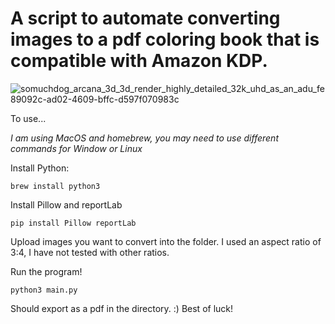 <h1>A script to automate converting images to a pdf coloring book that is compatible with Amazon KDP.</h1>

![somuchdog_arcana_3d_3d_render_highly_detailed_32k_uhd_as_an_adu_fe89092c-ad02-4609-bffc-d597f070983c](https://github.com/SOMUCHDOG/ImgToColoringBook/assets/35353414/6eb15a42-0057-4c2d-85e5-9fe5562c9260)


To use...

*I am using MacOS and homebrew, you may need to use different commands for Window or Linux*

Install Python:
```
brew install python3
```

Install Pillow and reportLab
```
pip install Pillow reportLab
```

Upload images you want to convert into the folder. I used an aspect ratio of 3:4, I have not tested with other ratios.

Run the program!

```
python3 main.py
```
Should export as a pdf in the directory. :) Best of luck!


